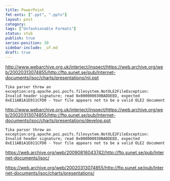 ```yaml
---
title: PowerPoint
fmt-exts: [".ppt", ".pptx"]
layout: post
category:
tags: ["Unfashionable Formats"]
status: stub
publish: true
series-position: 30
sidebar-include: _uf.md
draft: true
---
```



http://www.webarchive.org.uk/interject/inspect/https://web.archive.org/web/20020313074855/http://ftp.sunet.se/pub/Internet-documents/isoc/charts/presentations/nii.ppt

    Tika parser threw an exception:org.apache.poi.poifs.filesystem.NotOLE2FileException: Invalid header signature; read 0x000000030BADDEED, expected 0xE11AB1A1E011CFD0 - Your file appears not to be a valid OLE2 document

http://www.webarchive.org.uk/interject/inspect/https://web.archive.org/web/20020313074855/http://ftp.sunet.se/pub/Internet-documents/isoc/charts/presentations/develop.ppt

    Tika parser threw an exception:org.apache.poi.poifs.filesystem.NotOLE2FileException: Invalid header signature; read 0x000000030BADDEED, expected 0xE11AB1A1E011CFD0 - Your file appears not to be a valid OLE2 document

https://web.archive.org/web/20090816043742/http://ftp.sunet.se/pub/Internet-documents/isoc/

https://web.archive.org/web/20020313074855/http://ftp.sunet.se/pub/Internet-documents/isoc/charts/presentations/

